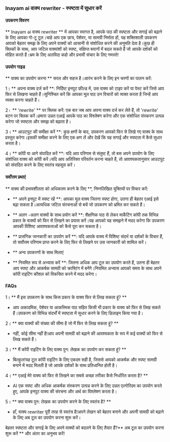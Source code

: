 ### Inayam ai वाक्य rewriter - स्पष्टता में सुधार करें

#### उपकरण विवरण
** Inayam ai वाक्य rewriter ** में आपका स्वागत है, आपके पाठ की स्पष्टता और सगाई को बढ़ाने के लिए आपका गो-टू टूल।चाहे आप एक छात्र, पेशेवर, या सामग्री निर्माता हों, यह शक्तिशाली उपकरण आपको बेहतर समझ के लिए अपने वाक्यों को आसानी से संशोधित करने की अनुमति देता है।कुछ ही क्लिकों के साथ, आप जटिल वाक्यांशों को स्पष्ट, संक्षिप्त बयानों में बदल सकते हैं जो आपके दर्शकों को मोहित करते हैं।भ्रम के लिए अलविदा कहो और प्रभावी संचार के लिए नमस्ते!

#### उपयोग गाइड
** वाक्य का उपयोग करना ** सरल और सहज है।आरंभ करने के लिए इन चरणों का पालन करें:

1। ** अपना वाक्य दर्ज करें **: निर्दिष्ट इनपुट फ़ील्ड में, उस वाक्य को टाइप करें या पेस्ट करें जिसे आप फिर से लिखना चाहते हैं।सुनिश्चित करें कि आपका मूल पाठ उन विचारों को व्यक्त करता है जिन्हें आप व्यक्त करना चाहते हैं।

2। ** 'rewrite' ** पर क्लिक करें: एक बार जब आप अपना वाक्य दर्ज कर लेते हैं, तो 'rewrite' बटन पर क्लिक करें।हमारा उन्नत एआई आपके पाठ का विश्लेषण करेगा और एक संशोधित संस्करण उत्पन्न करेगा जो स्पष्टता और समझ को बढ़ाता है।

3। ** आउटपुट की समीक्षा करें **: कुछ क्षणों के बाद, उपकरण आपको फिर से लिखे गए वाक्य के साथ प्रस्तुत करेगा।इसकी समीक्षा करने के लिए एक क्षण लें और देखें कि यह सगाई और स्पष्टता में कैसे सुधार करता है।

4। ** कॉपी या आगे संपादित करें **: यदि आप परिणाम से संतुष्ट हैं, तो बस अपने उपयोग के लिए संशोधित वाक्य को कॉपी करें।यदि आप अतिरिक्त परिवर्तन करना चाहते हैं, तो आवश्यकतानुसार आउटपुट को संपादित करने के लिए स्वतंत्र महसूस करें।

#### सर्वोत्तम प्रथाएं
** वाक्य की प्रभावशीलता को अधिकतम करने के लिए **, निम्नलिखित युक्तियों पर विचार करें:

- ** अपने इनपुट में स्पष्ट रहें **: आपका मूल वाक्य जितना स्पष्ट होगा, उतना ही बेहतर एआई इसे बढ़ा सकता है।अत्यधिक जटिल संरचनाओं से बचें जो उपकरण को भ्रमित कर सकते हैं।

- ** अलग -अलग वाक्यों के साथ प्रयोग करें **: शैक्षणिक पाठ से लेकर मार्केटिंग कॉपी तक विभिन्न प्रकार के वाक्यों को फिर से लिखने का प्रयास करें।यह आपको यह समझने में मदद करेगा कि उपकरण आपकी विशिष्ट आवश्यकताओं को कैसे पूरा कर सकता है।

- ** प्रासंगिक जानकारी का उपयोग करें **: यदि आपके वाक्य में विशिष्ट संदर्भ या दर्शकों के विचार हैं, तो सर्वोत्तम परिणाम प्राप्त करने के लिए फिर से लिखने पर उस जानकारी को शामिल करें।

- ** अन्य उपकरणों के साथ मिलाएं

- ** नियमित रूप से अभ्यास करें **: जितना अधिक आप टूल का उपयोग करते हैं, उतना ही बेहतर आप स्पष्ट और आकर्षक सामग्री को क्राफ्टिंग में बनेंगे।नियमित अभ्यास आपको समय के साथ अपने कॉपी राइटिंग कौशल को विकसित करने में मदद करेगा।

#### FAQs

1। ** मैं इस उपकरण के साथ किस प्रकार के वाक्य फिर से लिख सकता हूं? **
- आप अकादमिक, पेशेवर या आकस्मिक पाठ सहित किसी भी प्रकार के वाक्य को फिर से लिख सकते हैं।उपकरण को विभिन्न संदर्भों में स्पष्टता में सुधार करने के लिए डिज़ाइन किया गया है।

2। ** क्या वाक्यों की संख्या की सीमा है जो मैं फिर से लिख सकता हूं? **
- नहीं, कोई सीमा नहीं है!आप अपनी सामग्री को बढ़ाने की आवश्यकता के रूप में कई वाक्यों को फिर से लिख सकते हैं।

3। ** मैं कॉपी राइटिंग के लिए वाक्य पुन: लेखक का उपयोग कर सकता हूं? **
- बिल्कुल!यह टूल कॉपी राइटिंग के लिए एकदम सही है, जिससे आपको आकर्षक और स्पष्ट सामग्री बनाने में मदद मिलती है जो आपके दर्शकों के साथ प्रतिध्वनित होती है।

4। ** एआई मेरे वाक्य को फिर से लिखने का सबसे अच्छा तरीका कैसे निर्धारित करता है? **
- AI एक स्पष्ट और अधिक आकर्षक संस्करण उत्पन्न करने के लिए उन्नत एल्गोरिदम का उपयोग करते हुए, आपके इनपुट वाक्य की संरचना और अर्थ का विश्लेषण करता है।

5। ** क्या वाक्य पुन: लेखक का उपयोग करने के लिए स्वतंत्र है? **
- हाँ, वाक्य rewriter पूरी तरह से स्वतंत्र है!अपने लेखन को बेहतर बनाने और अपनी सामग्री को बढ़ाने के लिए अब टूल का उपयोग करना शुरू करें।

बेहतर स्पष्टता और सगाई के लिए अपने वाक्यों को बदलने के लिए तैयार हैं?** अब टूल का उपयोग करना शुरू करें ** और अंतर का अनुभव करें!